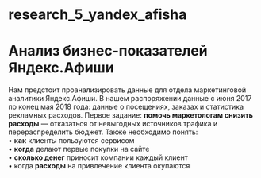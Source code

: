 # research_5_yandex_afisha
# Анализ бизнес-показателей Яндекс.Афиши

Нам предстоит проанализировать данные для отдела маркетинговой аналитики Яндекс.Афиши. В нашем распоряжении данные с июня 2017 по конец мая 2018 года: данные о посещениях, заказах и статистика рекламных расходов. Первое задание: <b>помочь маркетологам снизить расходы</b> — отказаться от невыгодных источников трафика и перераспределить бюджет. Также необходимо понять:<br>
• <b>как</b> клиенты пользуются сервисом<br>
• <b>когда</b> делают первые покупки на сайте<br>
• <b>сколько денег</b> приносит компании каждый клиент<br>
• когда <b>расходы</b> на привлечение клиента окупаются<br>
